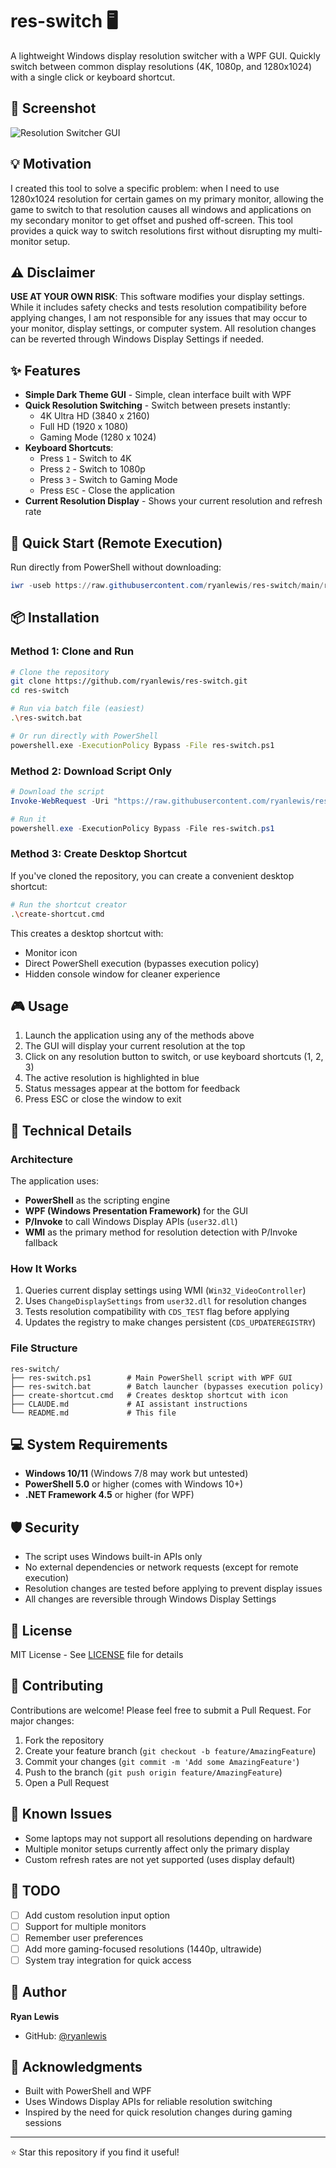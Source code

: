 # res-switch 🖥️

A lightweight Windows display resolution switcher with a WPF GUI. Quickly switch between common display resolutions (4K, 1080p, and 1280x1024) with a single click or keyboard shortcut.

## 📸 Screenshot

![Resolution Switcher GUI](images/screenshot.png)

## 💡 Motivation

I created this tool to solve a specific problem: when I need to use 1280x1024 resolution for certain games on my primary monitor, allowing the game to switch to that resolution causes all windows and applications on my secondary monitor to get offset and pushed off-screen. This tool provides a quick way to switch resolutions first without disrupting my multi-monitor setup.

## ⚠️ Disclaimer

**USE AT YOUR OWN RISK**: This software modifies your display settings. While it includes safety checks and tests resolution compatibility before applying changes, I am not responsible for any issues that may occur to your monitor, display settings, or computer system. All resolution changes can be reverted through Windows Display Settings if needed.

## ✨ Features

- **Simple Dark Theme GUI** - Simple, clean interface built with WPF
- **Quick Resolution Switching** - Switch between presets instantly:
  - 4K Ultra HD (3840 x 2160)
  - Full HD (1920 x 1080)
  - Gaming Mode (1280 x 1024)
- **Keyboard Shortcuts**:
  - Press `1` - Switch to 4K
  - Press `2` - Switch to 1080p
  - Press `3` - Switch to Gaming Mode
  - Press `ESC` - Close the application
- **Current Resolution Display** - Shows your current resolution and refresh rate

## 🚀 Quick Start (Remote Execution)

Run directly from PowerShell without downloading:

```powershell
iwr -useb https://raw.githubusercontent.com/ryanlewis/res-switch/main/res-switch.ps1 | iex
```

## 📦 Installation

### Method 1: Clone and Run

```bash
# Clone the repository
git clone https://github.com/ryanlewis/res-switch.git
cd res-switch

# Run via batch file (easiest)
.\res-switch.bat

# Or run directly with PowerShell
powershell.exe -ExecutionPolicy Bypass -File res-switch.ps1
```

### Method 2: Download Script Only

```powershell
# Download the script
Invoke-WebRequest -Uri "https://raw.githubusercontent.com/ryanlewis/res-switch/main/res-switch.ps1" -OutFile "res-switch.ps1"

# Run it
powershell.exe -ExecutionPolicy Bypass -File res-switch.ps1
```

### Method 3: Create Desktop Shortcut

If you've cloned the repository, you can create a convenient desktop shortcut:

```bash
# Run the shortcut creator
.\create-shortcut.cmd
```

This creates a desktop shortcut with:
- Monitor icon
- Direct PowerShell execution (bypasses execution policy)
- Hidden console window for cleaner experience

## 🎮 Usage

1. Launch the application using any of the methods above
2. The GUI will display your current resolution at the top
3. Click on any resolution button to switch, or use keyboard shortcuts (1, 2, 3)
4. The active resolution is highlighted in blue
5. Status messages appear at the bottom for feedback
6. Press ESC or close the window to exit

## 🔧 Technical Details

### Architecture

The application uses:
- **PowerShell** as the scripting engine
- **WPF (Windows Presentation Framework)** for the GUI
- **P/Invoke** to call Windows Display APIs (`user32.dll`)
- **WMI** as the primary method for resolution detection with P/Invoke fallback

### How It Works

1. Queries current display settings using WMI (`Win32_VideoController`)
2. Uses `ChangeDisplaySettings` from `user32.dll` for resolution changes
3. Tests resolution compatibility with `CDS_TEST` flag before applying
4. Updates the registry to make changes persistent (`CDS_UPDATEREGISTRY`)

### File Structure

```
res-switch/
├── res-switch.ps1        # Main PowerShell script with WPF GUI
├── res-switch.bat        # Batch launcher (bypasses execution policy)
├── create-shortcut.cmd   # Creates desktop shortcut with icon
├── CLAUDE.md             # AI assistant instructions
└── README.md             # This file
```

## 💻 System Requirements

- **Windows 10/11** (Windows 7/8 may work but untested)
- **PowerShell 5.0** or higher (comes with Windows 10+)
- **.NET Framework 4.5** or higher (for WPF)

## 🛡️ Security

- The script uses Windows built-in APIs only
- No external dependencies or network requests (except for remote execution)
- Resolution changes are tested before applying to prevent display issues
- All changes are reversible through Windows Display Settings

## 📄 License

MIT License - See [LICENSE](LICENSE) file for details

## 🤝 Contributing

Contributions are welcome! Please feel free to submit a Pull Request. For major changes:

1. Fork the repository
2. Create your feature branch (`git checkout -b feature/AmazingFeature`)
3. Commit your changes (`git commit -m 'Add some AmazingFeature'`)
4. Push to the branch (`git push origin feature/AmazingFeature`)
5. Open a Pull Request

## 🐛 Known Issues

- Some laptops may not support all resolutions depending on hardware
- Multiple monitor setups currently affect only the primary display
- Custom refresh rates are not yet supported (uses display default)

## 📝 TODO

- [ ] Add custom resolution input option
- [ ] Support for multiple monitors
- [ ] Remember user preferences
- [ ] Add more gaming-focused resolutions (1440p, ultrawide)
- [ ] System tray integration for quick access

## 👤 Author

**Ryan Lewis**

- GitHub: [@ryanlewis](https://github.com/ryanlewis)

## 🙏 Acknowledgments

- Built with PowerShell and WPF
- Uses Windows Display APIs for reliable resolution switching
- Inspired by the need for quick resolution changes during gaming sessions

---

⭐ Star this repository if you find it useful!